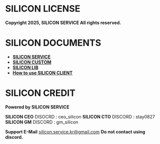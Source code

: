 # SILICON LICENSE 

**Copyright 2025, SILICON SERVICE All rights reserved.**

# SILICON DOCUMENTS

- **[SILICON SERVICE](https://tabby-anorak-bd4.notion.site/SILICON-WIKI-1a384f52fc9280a6a0b0e287185420b3?pvs=4)**
- **[SILICON CUSTOM](https://naver.com)**
- **[SILICON LIB](https://naver.com)**
- **[How to use SILICON CLIENT](https://naver.com)**

# SILICON CREDIT

**Powered by SILICON SERVICE**

**SILICON CEO** DISOCRD : ceo_silicon
**SILICON CTO** DISCORD : stay0827
**SILICON GM** DISCORD : gm_silicon

**Support E-Mail** silicon.service.kr@gmail.com
**Do not contact using discord.**
